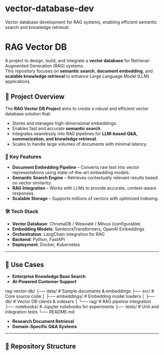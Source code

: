 # vector-database-dev
Vector database development for RAG systems, enabling efficient semantic search and knowledge retrieval.

# RAG Vector DB

A project to design, build, and integrate a **vector database** for Retrieval-Augmented Generation (RAG) systems.  
This repository focuses on **semantic search**, **document embedding**, and **scalable knowledge retrieval** to enhance Large Language Model (LLM) applications.

## 📌 Project Overview

The **RAG Vector DB Project** aims to create a robust and efficient vector database solution that:
- Stores and manages high-dimensional embeddings.
- Enables fast and accurate **semantic search**.
- Integrates seamlessly into RAG pipelines for **LLM-based Q&A, summarization, and knowledge retrieval**.
- Scales to handle large volumes of documents with minimal latency.

### 🔹 Key Features
- **Document Embedding Pipeline** – Converts raw text into vector representations using state-of-the-art embedding models.
- **Semantic Search Engine** – Retrieves contextually relevant results based on vector similarity.
- **RAG Integration** – Works with LLMs to provide accurate, context-aware responses.
- **Scalable Storage** – Supports millions of vectors with optimized indexing.

### 🛠️ Tech Stack
- **Vector Database**: ChromaDB / Weaviate / Milvus (configurable)
- **Embedding Models**: SentenceTransformers, OpenAI Embeddings
- **Orchestration**: LangChain integration for RAG
- **Backend**: Python, FastAPI
- **Deployment**: Docker, Kubernetes

---

## 🚀 Use Cases
- **Enterprise Knowledge Base Search**
- **AI-Powered Customer Support**

rag-vector-db/
├── data/ # Sample documents & embeddings
├── src/ # Core source code
│ ├── embeddings/ # Embedding model loaders
│ ├── db/ # Vector DB clients & indexers
│ └── rag/ # RAG pipeline integration
├── notebooks/ # Jupyter notebooks for experiments
├── tests/ # Unit and integration tests
└── README.md
- **Research Document Retrieval**
- **Domain-Specific Q&A Systems**

---

## 📂 Repository Structure

